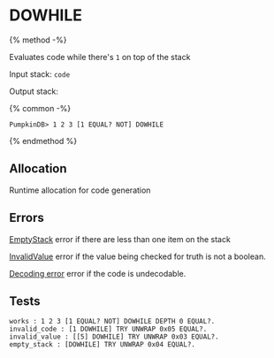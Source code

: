 # DOWHILE

{% method -%}

Evaluates code while there's `1` on top of the stack

Input stack: `code`

Output stack:

{% common -%}

```
PumpkinDB> 1 2 3 [1 EQUAL? NOT] DOWHILE
```

{% endmethod %}

## Allocation

Runtime allocation for code generation

## Errors

[EmptyStack](./errors/EmptyStack.md) error if there are less than one item on the stack

[InvalidValue](./errors/InvalidValue.md) error if the value being checked for truth is not a boolean.

[Decoding error](./errors/DECODING.md) error if the code is undecodable.

## Tests

```test
works : 1 2 3 [1 EQUAL? NOT] DOWHILE DEPTH 0 EQUAL?.
invalid_code : [1 DOWHILE] TRY UNWRAP 0x05 EQUAL?.
invalid_value : [[5] DOWHILE] TRY UNWRAP 0x03 EQUAL?.
empty_stack : [DOWHILE] TRY UNWRAP 0x04 EQUAL?.
```

